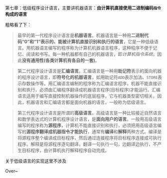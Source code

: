 第七章：低级程序设计语言，主要讲机器语言：**由计算机直接使用二进制编码`指令`构成的语言**

粗略看了下：

>最早的第一代程序设计语言是**机器语言**。机器语言是一种用**二进制代码“0”和“1”表示的、能被计算机直接识别和执行的语言**，它是一种低级语言。用机器语言编写的程序称为计算机机器语言程序，这种程序不便于记忆、阅读和书写。每一种机器都有自己的机器语言，即*计算机指令系统*，因此**没有通用性(各类计算机有各自的一套)**。

>第二代程序设计语言是**汇编语言**。汇编语言是一种用**助记符**表示的面向机器的程序设计语言，即**符号化的机器语言**，如用助记符`ADD`表示加法、`STORE`表示存数操作等。用汇编语言编制的程序称为汇编语言程序，机器不能直接识别和执行，必须由汇编程序翻译成机器语言程序(目标程序)才能运行。汇编语言适用于编写直接控制机器操作的底层程序，它与机器类型密切相关。因此，机器语言和汇编语言都是面向机器的语言，一般称为低级语言。

>第三代程序设计语言是所谓的**高级语言**。高级语言是一种比较接近自然语言和数学表达式的计算机程序设计语言，是**面向用户的语言**。一般用高级语言编写的程序称为**源程序**，计算机不能直接识别和执行，必须把用高级语言编写的**源程序翻译成机器指令才能执行**，通常有**编译**和**解释**两种方式。编译是将源程序整个编译成目标程序，然后通过连接程序将目标程序连接成可执行程序。解释是将源程序逐句翻译，翻译一句执行一句，边翻译边执行，不产生目标程序，由计算机执行解释程序自动完成。

关于低级语言的实现这里不涉及

Over~


